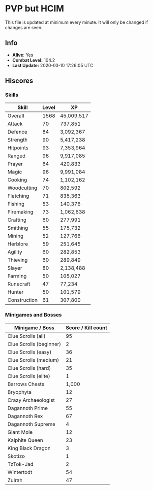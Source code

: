 # PVP but HCIM

This file is updated at minimum every minute. It will only be changed if changes are seen.

## Info

 - **Alive:** Yes
 - **Combat Level:** 104.2
 - **Last Update:** 2020-03-10 17:26:05 UTC

## Hiscores

### Skills

| Skill | Level | XP |
|--|--|--|
| Overall | 1568 | 45,009,517 |
| Attack | 70 | 737,851 |
| Defence | 84 | 3,092,367 |
| Strength | 90 | 5,417,238 |
| Hitpoints | 93 | 7,353,964 |
| Ranged | 96 | 9,917,085 |
| Prayer | 64 | 420,833 |
| Magic | 96 | 9,991,084 |
| Cooking | 74 | 1,102,162 |
| Woodcutting | 70 | 802,592 |
| Fletching | 71 | 835,363 |
| Fishing | 53 | 140,376 |
| Firemaking | 73 | 1,062,638 |
| Crafting | 60 | 277,991 |
| Smithing | 55 | 175,732 |
| Mining | 52 | 127,766 |
| Herblore | 59 | 251,645 |
| Agility | 60 | 282,853 |
| Thieving | 60 | 289,849 |
| Slayer | 80 | 2,138,488 |
| Farming | 50 | 105,027 |
| Runecraft | 47 | 77,234 |
| Hunter | 50 | 101,579 |
| Construction | 61 | 307,800 |

### Minigames and Bosses

| Minigame / Boss | Score / Kill count |
|--|--|
| Clue Scrolls (all) | 95 |
| Clue Scrolls (beginner) | 2 |
| Clue Scrolls (easy) | 36 |
| Clue Scrolls (medium) | 21 |
| Clue Scrolls (hard) | 35 |
| Clue Scrolls (elite) | 1 |
| Barrows Chests | 1,000 |
| Bryophyta | 12 |
| Crazy Archaeologist | 27 |
| Dagannoth Prime | 55 |
| Dagannoth Rex | 67 |
| Dagannoth Supreme | 4 |
| Giant Mole | 12 |
| Kalphite Queen | 23 |
| King Black Dragon | 3 |
| Skotizo | 1 |
| TzTok-Jad | 2 |
| Wintertodt | 54 |
| Zulrah | 47 |
